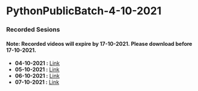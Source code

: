# PythonPublicBatch-4-10-2021
### Recorded Sesions
#### Note: Recorded videos will expire by 17-10-2021. Please download before 17-10-2021.
- **04-10-2021 :** [Link](https://transcripts.gotomeeting.com/#/s/f8994e579a4077b0fc385b34a685dc60a73432461ca22b15d34d8333b69e350b)
- **05-10-2021 :** [Link](https://transcripts.gotomeeting.com/#/s/d8a0593a028cccb5fac8ff8e8577f1dc5a91d7090d198bc2b2435196930235c4)
- **06-10-2021 :** [Link](https://transcripts.gotomeeting.com/#/s/8ec33b28fb44477e609d0cf46545334520988a759c831d7258dbdcf178292e84)
- **07-10-2021 :** [Link](https://transcripts.gotomeeting.com/#/s/03c41b18527e5b954091a0eb29948a9c7606a3ae8b743845210ab291e2726ae6)
